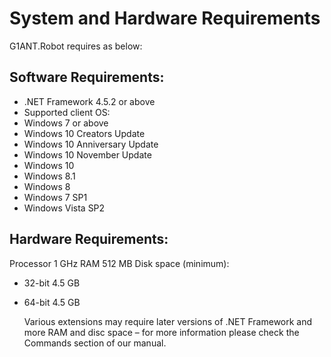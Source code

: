# System and Hardware Requirements

G1ANT.Robot requires as below:

## Software Requirements:

* .NET Framework 4.5.2 or above
* Supported client OS:
* Windows 7 or above
* Windows 10 Creators Update
* Windows 10 Anniversary Update
* Windows 10 November Update
* Windows 10
* Windows 8.1
* Windows 8
* Windows 7 SP1
* Windows Vista SP2

## Hardware Requirements:

Processor 1 GHz RAM 512 MB Disk space \(minimum\):

* 32-bit 4.5 GB
* 64-bit 4.5 GB

  Various extensions may require later versions of .NET Framework and more RAM and disc space – for more information please check the Commands section of our manual.

